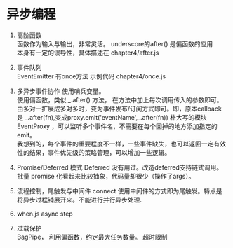 # 异步编程 

1. 高阶函数  
   函数作为输入与输出，非常灵活。
   underscore的after() 是偏函数的应用  
   本身有一定的误导性，具体描述在 chapter4/after.js
2. 事件队列  
    EventEmitter 有once方法
   示例代码 chapter4/once.js
3. 多异步事件协作
   使用哨兵变量。  
   使用偏函数，类似 \_.after() 方法， 在方法中加上每次调用传入的参数即可。  
   由多对一扩展成多对多时，变为事件发布/订阅方式即可。即，原本callback 是 \_.after(fn),变成proxy.emit('eventName',\_.after(fn))
   朴大写的模块 EventProxy ，可以监听多个事件名，不需要在每个回掉的地方添加指定的emit。  
   我想到的，每个事件的重要程度不一样，一些事件缺失，也可以返回一定有效性的结果，事件优先级的策略管理，可以增加一些逻辑。
4. Promise/Deferred 模式
   Deferred 没有用过。改造deferred支持链式调用。批量 promise 化看起来比较抽象，代码量却很少（操作了args）。

5. 流程控制，尾触发与中间件
  connect 使用中间件的方式即为尾触发。特点是将异步过程铺展开来。不能进行并行异步处理.

6. when.js  async step

7. 过载保护  
   BagPipe， 利用偏函数，约定最大任务数量。
   超时限制
   
